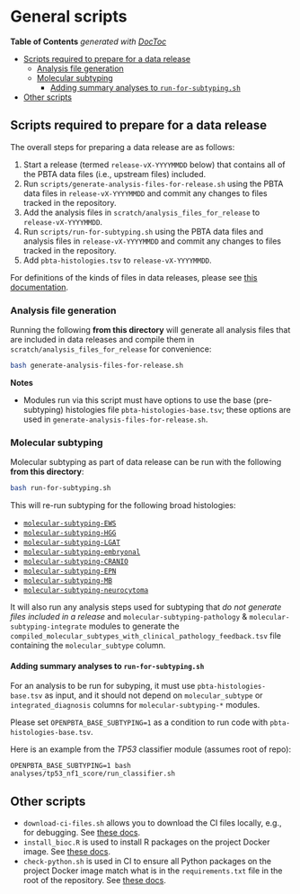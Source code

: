# General scripts 

<!-- START doctoc generated TOC please keep comment here to allow auto update -->
<!-- DON'T EDIT THIS SECTION, INSTEAD RE-RUN doctoc TO UPDATE -->
**Table of Contents**  *generated with [DocToc](https://github.com/thlorenz/doctoc)*

- [Scripts required to prepare for a data release](#scripts-required-to-prepare-for-a-data-release)
    - [Analysis file generation](#analysis-file-generation)
    - [Molecular subtyping](#molecular-subtyping)
        - [Adding summary analyses to `run-for-subtyping.sh`](#adding-summary-analyses-to-run-for-subtypingsh)
- [Other scripts](#other-scripts)

<!-- END doctoc generated TOC please keep comment here to allow auto update -->

## Scripts required to prepare for a data release

The overall steps for preparing a data release are as follows:

1. Start a release (termed `release-vX-YYYYMMDD` below) that contains all of the PBTA data files (i.e., upstream files) included.
2. Run `scripts/generate-analysis-files-for-release.sh` using the PBTA data files in `release-vX-YYYYMMDD` and commit any changes to files tracked in the repository.
3. Add the analysis files in `scratch/analysis_files_for_release` to `release-vX-YYYYMMDD`.
4. Run `scripts/run-for-subtyping.sh` using the PBTA data files and analysis files in `release-vX-YYYYMMDD` and commit any changes to files tracked in the repository.
5. Add `pbta-histologies.tsv` to `release-vX-YYYYMMDD`.
	 
For definitions of the kinds of files in data releases, please see [this documentation](https://github.com/AlexsLemonade/OpenPBTA-analysis/blob/master/doc/data-files-description.md#data-file-descriptions).

### Analysis file generation

Running the following **from this directory** will generate all analysis files that are included in data releases and compile them in `scratch/analysis_files_for_release` for convenience:

```sh
bash generate-analysis-files-for-release.sh
```

**Notes**

- Modules run via this script must have options to use the base (pre-subtyping) histologies file `pbta-histologies-base.tsv`; these options are used in `generate-analysis-files-for-release.sh`.


### Molecular subtyping 

Molecular subtyping as part of data release can be run with the following **from this directory**:

```sh
bash run-for-subtyping.sh
```

This will re-run subtyping for the following broad histologies:

 * [`molecular-subtyping-EWS`](https://github.com/AlexsLemonade/OpenPBTA-analysis/tree/master/analyses/molecular-subtyping-EWS)
 * [`molecular-subtyping-HGG`](https://github.com/AlexsLemonade/OpenPBTA-analysis/tree/master/analyses/molecular-subtyping-HGG)
 * [`molecular-subtyping-LGAT`](https://github.com/AlexsLemonade/OpenPBTA-analysis/tree/master/analyses/molecular-subtyping-LGAT)
 * [`molecular-subtyping-embryonal`](https://github.com/AlexsLemonade/OpenPBTA-analysis/tree/master/analyses/molecular-subtyping-embryonal)
 * [`molecular-subtyping-CRANIO`](https://github.com/AlexsLemonade/OpenPBTA-analysis/tree/master/analyses/molecular-subtyping-CRANIO)
 * [`molecular-subtyping-EPN`](https://github.com/AlexsLemonade/OpenPBTA-analysis/tree/master/analyses/molecular-subtyping-EPN)
 * [`molecular-subtyping-MB`](https://github.com/AlexsLemonade/OpenPBTA-analysis/tree/master/analyses/molecular-subtyping-MB)
 * [`molecular-subtyping-neurocytoma`](https://github.com/AlexsLemonade/OpenPBTA-analysis/tree/master/analyses/molecular-subtyping-neurocytoma)  

It will also run any analysis steps used for subtyping that _do not generate files included in a release_ and `molecular-subtyping-pathology` & `molecular-subtyping-integrate` modules to generate the `compiled_molecular_subtypes_with_clinical_pathology_feedback.tsv` file containing the `molecular_subtype` column.


#### Adding summary analyses to `run-for-subtyping.sh`

For an analysis to be run for subyping, it must use `pbta-histologies-base.tsv` as input, and it should not depend on `molecular_subtype` or `integrated_diagnosis` columns for `molecular-subtyping-*` modules. 

Please set `OPENPBTA_BASE_SUBTYPING=1` as a condition to run code with `pbta-histologies-base.tsv`.   

Here is an example from the _TP53_ classifier module (assumes root of repo):

```
OPENPBTA_BASE_SUBTYPING=1 bash analyses/tp53_nf1_score/run_classifier.sh

```


## Other scripts

* `download-ci-files.sh` allows you to download the CI files locally, e.g., for debugging. 
See [these docs](https://github.com/AlexsLemonade/OpenPBTA-analysis#working-with-the-subset-files-used-in-ci-locally).
* `install_bioc.R` is used to install R packages on the project Docker image. 
See [these docs](https://github.com/AlexsLemonade/OpenPBTA-analysis#docker-image).
* `check-python.sh` is used in CI to ensure all Python packages on the project Docker image match what is in the `requirements.txt` file in the root of the repository.
See [these docs](https://github.com/AlexsLemonade/OpenPBTA-analysis#docker-image).